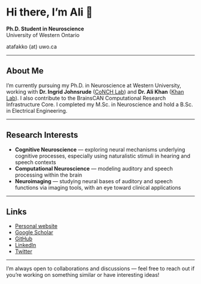 # Hi there, I’m Ali 👋

**Ph.D. Student in Neuroscience**  
University of Western Ontario  

atafakko (at) uwo.ca  

---

## About Me

I’m currently pursuing my Ph.D. in Neuroscience at Western University, working with **Dr. Ingrid Johnsrude** ([CoNCH Lab](https://github.com/CoNCHLab-Github)) and **Dr. Ali Khan** ([Khan Lab](https://github.com/khanlab)). I also contribute to the BrainsCAN Computational Research Infrastructure Core. I completed my M.Sc. in Neuroscience and hold a B.Sc. in Electrical Engineering.

---

## Research Interests

- **Cognitive Neuroscience** — exploring neural mechanisms underlying cognitive processes, especially using naturalistic stimuli in hearing and speech contexts  
- **Computational Neuroscience** — modeling auditory and speech processing within the brain  
- **Neuroimaging** — studying neural bases of auditory and speech functions via imaging tools, with an eye toward clinical applications  

---

## Links

- [Personal website](https://alitafakkor.github.io/)  
- [Google Scholar](#)  
- [GitHub](https://github.com/alitafakkor)  
- [LinkedIn](#)  
- [Twitter](#)  

---

I’m always open to collaborations and discussions — feel free to reach out if you’re working on something similar or have interesting ideas!
